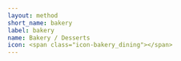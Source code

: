 ```yaml
---
layout: method
short_name: bakery
label: bakery
name: Bakery / Desserts
icon: <span class="icon-bakery_dining"></span>
---
```

